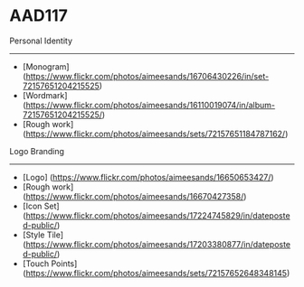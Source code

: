# AAD117
Personal Identity 
__________________

- [Monogram] (https://www.flickr.com/photos/aimeesands/16706430226/in/set-72157651204215525)
- [Wordmark] (https://www.flickr.com/photos/aimeesands/16110019074/in/album-72157651204215525/)
- [Rough work] (https://www.flickr.com/photos/aimeesands/sets/72157651184787162/)

Logo Branding
__________________

- [Logo] (https://www.flickr.com/photos/aimeesands/16650653427/)
- [Rough work] (https://www.flickr.com/photos/aimeesands/16670427358/)
- [Icon Set] (https://www.flickr.com/photos/aimeesands/17224745829/in/dateposted-public/)
- [Style Tile] (https://www.flickr.com/photos/aimeesands/17203380877/in/dateposted-public/)
- [Touch Points] (https://www.flickr.com/photos/aimeesands/sets/72157652648348145)
